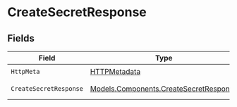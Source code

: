 # CreateSecretResponse


## Fields

| Field                                                                                     | Type                                                                                      | Required                                                                                  | Description                                                                               |
| ----------------------------------------------------------------------------------------- | ----------------------------------------------------------------------------------------- | ----------------------------------------------------------------------------------------- | ----------------------------------------------------------------------------------------- |
| `HttpMeta`                                                                                | [HTTPMetadata](../../Models/Components/HTTPMetadata.md)                                   | :heavy_check_mark:                                                                        | N/A                                                                                       |
| `CreateSecretResponse`                                                                    | [Models.Components.CreateSecretResponse](../../Models/Components/CreateSecretResponse.md) | :heavy_minus_sign:                                                                        | Created secret                                                                            |